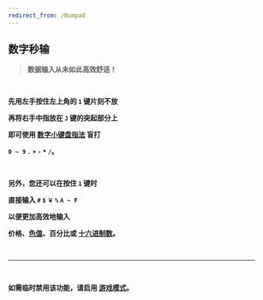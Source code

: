 ```yaml
---
redirect_from: /Numpad
---
```


## 数字秒输

> **数据输入从未如此高效舒适！**

<br>

**先用左手按住左上角的 `1` 键片刻不放**

**再将右手中指放在 `J` 键的突起部分上**

**即可使用 [数字小键盘指法](https://www.baidu.com/s?wd=数字小键盘指法) 盲打**

**`0 ~ 9` `.` `+` `-` `*` `/`。**

<br>

**另外，您还可以在按住 `1` 键时**

**直接输入 `#` `$` `￥` `%` `A ~ F`**

**以便更加高效地输入**

**价格、[色值](https://www.baidu.com/s?wd=色值)、百分比或 [十六进制数](https://www.baidu.com/s?wd=十六进制数)。**

<br>

---

<br>

**如需临时禁用该功能，请启用 [游戏模式](/game)。**
